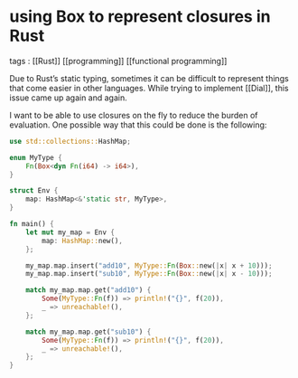 # using Box to represent closures in Rust

tags
: [[Rust]] [[programming]] [[functional programming]]

Due to Rust&rsquo;s static typing, sometimes it can be difficult to represent things that come easier in other languages. While trying to implement [[Dial]], this issue came up again and again.

I want to be able to use closures on the fly to reduce the burden of evaluation. One possible way that this could be done is the following:

```rust
use std::collections::HashMap;

enum MyType {
    Fn(Box<dyn Fn(i64) -> i64>),
}

struct Env {
    map: HashMap<&'static str, MyType>,
}

fn main() {
    let mut my_map = Env {
        map: HashMap::new(),
    };

    my_map.map.insert("add10", MyType::Fn(Box::new(|x| x + 10)));
    my_map.map.insert("sub10", MyType::Fn(Box::new(|x| x - 10)));

    match my_map.map.get("add10") {
        Some(MyType::Fn(f)) => println!("{}", f(20)),
        _ => unreachable!(),
    };

    match my_map.map.get("sub10") {
        Some(MyType::Fn(f)) => println!("{}", f(20)),
        _ => unreachable!(),
    };
}
```

